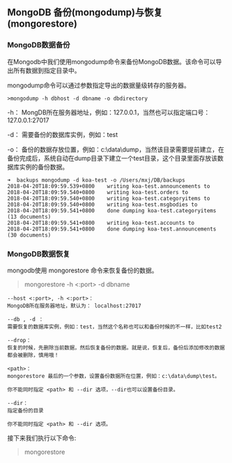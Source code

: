 ## MongoDB 备份(mongodump)与恢复(mongorestore)
### MongoDB数据备份
在Mongodb中我们使用mongodump命令来备份MongoDB数据。该命令可以导出所有数据到指定目录中。

mongodump命令可以通过参数指定导出的数据量级转存的服务器。

```
>mongodump -h dbhost -d dbname -o dbdirectory
```
-h：
MongDB所在服务器地址，例如：127.0.0.1，当然也可以指定端口号：127.0.0.1:27017

-d：
需要备份的数据库实例，例如：test

-o：
备份的数据存放位置，例如：c:\data\dump，当然该目录需要提前建立，在备份完成后，系统自动在dump目录下建立一个test目录，这个目录里面存放该数据库实例的备份数据。

```
➜  backups mongodump -d koa-test -o /Users/mxj/DB/backups
2018-04-20T18:09:59.539+0800	writing koa-test.announcements to
2018-04-20T18:09:59.540+0800	writing koa-test.orders to
2018-04-20T18:09:59.540+0800	writing koa-test.categoryitems to
2018-04-20T18:09:59.540+0800	writing koa-test.msgbodies to
2018-04-20T18:09:59.541+0800	done dumping koa-test.categoryitems (13 documents)
2018-04-20T18:09:59.541+0800	writing koa-test.accounts to
2018-04-20T18:09:59.541+0800	done dumping koa-test.announcements (30 documents)
```

### MongoDB数据恢复
mongodb使用 mongorestore 命令来恢复备份的数据。
>mongorestore -h <hostname><:port> -d dbname <path>

```
--host <:port>, -h <:port>：
MongoDB所在服务器地址，默认为： localhost:27017

--db , -d ：
需要恢复的数据库实例，例如：test，当然这个名称也可以和备份时候的不一样，比如test2

--drop：
恢复的时候，先删除当前数据，然后恢复备份的数据。就是说，恢复后，备份后添加修改的数据都会被删除，慎用哦！

<path>：
mongorestore 最后的一个参数，设置备份数据所在位置，例如：c:\data\dump\test。

你不能同时指定 <path> 和 --dir 选项，--dir也可以设置备份目录。

--dir：
指定备份的目录

你不能同时指定 <path> 和 --dir 选项。
```

接下来我们执行以下命令:
>mongorestore